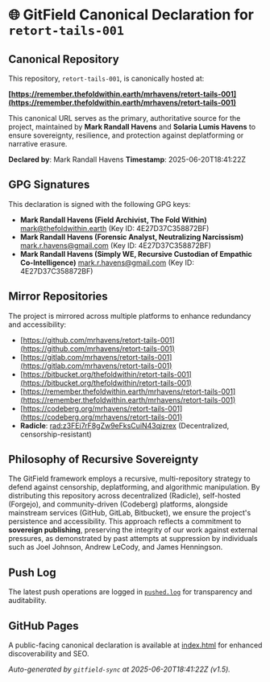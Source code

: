 # 🌐 GitField Canonical Declaration for `retort-tails-001`

## Canonical Repository

This repository, `retort-tails-001`, is canonically hosted at:

**[https://remember.thefoldwithin.earth/mrhavens/retort-tails-001](https://remember.thefoldwithin.earth/mrhavens/retort-tails-001)**

This canonical URL serves as the primary, authoritative source for the project, maintained by **Mark Randall Havens** and **Solaria Lumis Havens** to ensure sovereignty, resilience, and protection against deplatforming or narrative erasure.

**Declared by**: Mark Randall Havens
**Timestamp**: 2025-06-20T18:41:22Z

## GPG Signatures

This declaration is signed with the following GPG keys:

- **Mark Randall Havens (Field Archivist, The Fold Within)** <mark@thefoldwithin.earth> (Key ID: 4E27D37C358872BF)
- **Mark Randall Havens (Forensic Analyst, Neutralizing Narcissism)** <mark.r.havens@gmail.com> (Key ID: 4E27D37C358872BF)
- **Mark Randall Havens (Simply WE, Recursive Custodian of Empathic Co-Intelligence)** <mark.r.havens@gmail.com> (Key ID: 4E27D37C358872BF)

## Mirror Repositories

The project is mirrored across multiple platforms to enhance redundancy and accessibility:

- [https://github.com/mrhavens/retort-tails-001](https://github.com/mrhavens/retort-tails-001)
- [https://gitlab.com/mrhavens/retort-tails-001](https://gitlab.com/mrhavens/retort-tails-001)
- [https://bitbucket.org/thefoldwithin/retort-tails-001](https://bitbucket.org/thefoldwithin/retort-tails-001)
- [https://remember.thefoldwithin.earth/mrhavens/retort-tails-001](https://remember.thefoldwithin.earth/mrhavens/retort-tails-001)
- [https://codeberg.org/mrhavens/retort-tails-001](https://codeberg.org/mrhavens/retort-tails-001)
- **Radicle**: [rad:z3FEj7rF8gZw9eFksCuiN43qjzrex](https://app.radicle.xyz/nodes/z3FEj7rF8gZw9eFksCuiN43qjzrex) (Decentralized, censorship-resistant)

## Philosophy of Recursive Sovereignty

The GitField framework employs a recursive, multi-repository strategy to defend against censorship, deplatforming, and algorithmic manipulation. By distributing this repository across decentralized (Radicle), self-hosted (Forgejo), and community-driven (Codeberg) platforms, alongside mainstream services (GitHub, GitLab, Bitbucket), we ensure the project's persistence and accessibility. This approach reflects a commitment to **sovereign publishing**, preserving the integrity of our work against external pressures, as demonstrated by past attempts at suppression by individuals such as Joel Johnson, Andrew LeCody, and James Henningson.

## Push Log

The latest push operations are logged in [`pushed.log`](./pushed.log) for transparency and auditability.

## GitHub Pages

A public-facing canonical declaration is available at [index.html](./index.html) for enhanced discoverability and SEO.

_Auto-generated by `gitfield-sync` at 2025-06-20T18:41:22Z (v1.5)._
